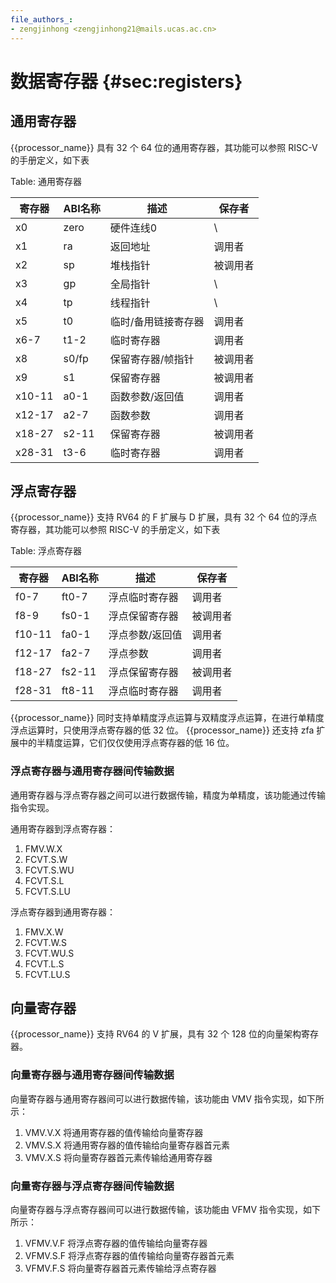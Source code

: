 ```yaml
---
file_authors_:
- zengjinhong <zengjinhong21@mails.ucas.ac.cn>
---
```

# 数据寄存器 {#sec:registers}

## 通用寄存器

{{processor_name}} 具有 32 个 64 位的通用寄存器，其功能可以参照 RISC-V 的手册定义，如下表

Table: 通用寄存器

| 寄存器 | ABI名称 | 描述                | 保存者   |
| ------ | ------- | ------------------- | -------- |
| x0     | zero    | 硬件连线0           | \        |
| x1     | ra      | 返回地址            | 调用者   |
| x2     | sp      | 堆栈指针            | 被调用者 |
| x3     | gp      | 全局指针            | \        |
| x4     | tp      | 线程指针            | \        |
| x5     | t0      | 临时/备用链接寄存器 | 调用者   |
| x6-7   | t1-2    | 临时寄存器          | 调用者   |
| x8     | s0/fp   | 保留寄存器/帧指针   | 被调用者 |
| x9     | s1      | 保留寄存器          | 被调用者 |
| x10-11 | a0-1    | 函数参数/返回值     | 调用者   |
| x12-17 | a2-7    | 函数参数            | 调用者   |
| x18-27 | s2-11   | 保留寄存器          | 被调用者 |
| x28-31 | t3-6    | 临时寄存器          | 调用者   |

## 浮点寄存器

{{processor_name}} 支持 RV64 的 F 扩展与 D 扩展，具有 32 个 64 位的浮点寄存器，其功能可以参照 RISC-V 的手册定义，如下表

Table: 浮点寄存器

| 寄存器 | ABI名称 | 描述            | 保存者   |
| ------ | ------- | --------------- | -------- |
| f0-7   | ft0-7   | 浮点临时寄存器  | 调用者   |
| f8-9   | fs0-1   | 浮点保留寄存器  | 被调用者 |
| f10-11 | fa0-1   | 浮点参数/返回值 | 调用者   |
| f12-17 | fa2-7   | 浮点参数        | 调用者   |
| f18-27 | fs2-11  | 浮点保留寄存器  | 被调用者 |
| f28-31 | ft8-11  | 浮点临时寄存器  | 调用者   |

{{processor_name}} 同时支持单精度浮点运算与双精度浮点运算，在进行单精度浮点运算时，只使用浮点寄存器的低 32 位。 {{processor_name}} 还支持 zfa 扩展中的半精度运算，它们仅仅使用浮点寄存器的低 16 位。

### 浮点寄存器与通用寄存器间传输数据

通用寄存器与浮点寄存器之间可以进行数据传输，精度为单精度，该功能通过传输指令实现。

通用寄存器到浮点寄存器：

1. FMV.W.X
2. FCVT.S.W
3. FCVT.S.WU
4. FCVT.S.L
5. FCVT.S.LU

浮点寄存器到通用寄存器：

1. FMV.X.W
2. FCVT.W.S
3. FCVT.WU.S
4. FCVT.L.S
5. FCVT.LU.S

## 向量寄存器

{{processor_name}} 支持 RV64 的 V 扩展，具有 32 个 128 位的向量架构寄存器。

### 向量寄存器与通用寄存器间传输数据

向量寄存器与通用寄存器间可以进行数据传输，该功能由 VMV 指令实现，如下所示：

1. VMV.V.X 将通用寄存器的值传输给向量寄存器
2. VMV.S.X 将通用寄存器的值传输给向量寄存器首元素
3. VMV.X.S 将向量寄存器首元素传输给通用寄存器

### 向量寄存器与浮点寄存器间传输数据

向量寄存器与浮点寄存器间可以进行数据传输，该功能由 VFMV 指令实现，如下所示：

1. VFMV.V.F 将浮点寄存器的值传输给向量寄存器
2. VFMV.S.F 将浮点寄存器的值传输给向量寄存器首元素
3. VFMV.F.S 将向量寄存器首元素传输给浮点寄存器
